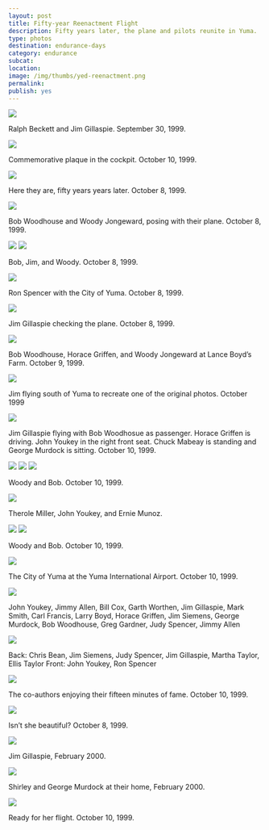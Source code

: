 ```yaml
---
layout: post
title: Fifty-year Reenactment Flight
description: Fifty years later, the plane and pilots reunite in Yuma.
type: photos
destination: endurance-days
category: endurance
subcat: 
location: 
image: /img/thumbs/yed-reenactment.png
permalink: 
publish: yes
---
```


 <img src="https://jenner.smugmug.com/Yuma-Endurance-Days/50th-Anniversary-Reenactment/i-xKKcHVv/0/M/reenactment-1-M.jpg">

Ralph Beckett and Jim Gillaspie. September 30, 1999.

 <img src="https://jenner.smugmug.com/Yuma-Endurance-Days/50th-Anniversary-Reenactment/i-QGLPdJC/0/M/reenactment-10-M.jpg">

Commemorative plaque in the cockpit. October 10, 1999.

 <img src="https://jenner.smugmug.com/Yuma-Endurance-Days/50th-Anniversary-Reenactment/i-FKcHsFh/0/M/reenactment-12-M.jpg">

Here they are, fifty years years later. October 8, 1999.

 <img src="https://jenner.smugmug.com/Yuma-Endurance-Days/50th-Anniversary-Reenactment/i-WjP7nVV/0/M/reenactment-15-M.jpg">

Bob Woodhouse and Woody Jongeward, posing with their plane. October 8, 1999.

 <img src="https://jenner.smugmug.com/Yuma-Endurance-Days/50th-Anniversary-Reenactment/i-Tz3VVmH/0/M/reenactment-21-M.jpg">

 <img src="https://jenner.smugmug.com/Yuma-Endurance-Days/50th-Anniversary-Reenactment/i-bBcvvS7/0/M/reenactment-23-M.jpg">

Bob, Jim, and Woody. October 8, 1999.

 <img src="https://jenner.smugmug.com/Yuma-Endurance-Days/50th-Anniversary-Reenactment/i-Pv6xGqw/0/M/reenactment-3-M.jpg">

Ron Spencer with the City of Yuma. October 8, 1999.

 <img src="https://jenner.smugmug.com/Yuma-Endurance-Days/50th-Anniversary-Reenactment/i-2FB7t3k/0/M/reenactment-30-M.jpg">

Jim Gillaspie checking the plane. October 8, 1999.

 <img src="https://jenner.smugmug.com/Yuma-Endurance-Days/50th-Anniversary-Reenactment/i-4KfRbhS/0/M/reenactment-31-M.jpg">

Bob Woodhouse, Horace Griffen, and Woody Jongeward at Lance Boyd’s Farm. October 9, 1999.

 <img src="https://jenner.smugmug.com/Yuma-Endurance-Days/50th-Anniversary-Reenactment/i-3JzQ6jD/0/M/reenactment-32-M.jpg">

Jim flying south of Yuma to recreate one of the original photos. October 1999

 <img src="https://jenner.smugmug.com/Yuma-Endurance-Days/50th-Anniversary-Reenactment/i-BH9kgx5/0/M/reenactment-33-M.jpg">

Jim Gillaspie flying with Bob Woodhosue as passenger. Horace Griffen is driving. John Youkey in the right front seat. Chuck Mabeay is standing and George Murdock is sitting. October 10, 1999.

 <img src="https://jenner.smugmug.com/Yuma-Endurance-Days/50th-Anniversary-Reenactment/i-9fKWZHK/0/M/reenactment-34-M.jpg">

 <img src="https://jenner.smugmug.com/Yuma-Endurance-Days/50th-Anniversary-Reenactment/i-fpsStCc/0/M/reenactment-35-M.jpg">

 <img src="https://jenner.smugmug.com/Yuma-Endurance-Days/50th-Anniversary-Reenactment/i-szmFWG3/0/M/reenactment-38-M.jpg">

Woody and Bob. October 10, 1999.

 <img src="https://jenner.smugmug.com/Yuma-Endurance-Days/50th-Anniversary-Reenactment/i-MX4WPr9/0/M/reenactment-39-M.jpg">

Therole Miller, John Youkey, and Ernie Munoz.

 <img src="https://jenner.smugmug.com/Yuma-Endurance-Days/50th-Anniversary-Reenactment/i-w52WPbZ/0/M/reenactment-4-M.jpg">

 <img src="https://jenner.smugmug.com/Yuma-Endurance-Days/50th-Anniversary-Reenactment/i-4vnXGGX/0/M/reenactment-44-M.jpg">

Woody and Bob. October 10, 1999.

 <img src="https://jenner.smugmug.com/Yuma-Endurance-Days/50th-Anniversary-Reenactment/i-BQn3TCZ/0/M/reenactment-46-M.jpg">

The City of Yuma at the Yuma International Airport. October 10, 1999.

 <img src="https://jenner.smugmug.com/Yuma-Endurance-Days/50th-Anniversary-Reenactment/i-zRHGKf5/0/M/reenactment-53-M.jpg">

John Youkey, Jimmy Allen, Bill Cox, Garth Worthen, Jim Gillaspie, Mark Smith, Carl Francis, Larry Boyd, Horace Griffen, Jim Siemens, George Murdock, Bob Woodhouse, Greg Gardner, Judy Spencer, Jimmy Allen

 <img src="https://jenner.smugmug.com/Yuma-Endurance-Days/50th-Anniversary-Reenactment/i-kcMqPXg/0/M/reenactment-54-M.jpg">

Back: Chris Bean, Jim Siemens, Judy Spencer, Jim Gillaspie, Martha Taylor, Ellis Taylor Front: John Youkey, Ron Spencer

 <img src="https://jenner.smugmug.com/Yuma-Endurance-Days/50th-Anniversary-Reenactment/i-t727Wbc/0/M/reenactment-55-M.jpg">

The co-authors enjoying their fifteen minutes of fame. October 10, 1999.

 <img src="https://jenner.smugmug.com/Yuma-Endurance-Days/50th-Anniversary-Reenactment/i-hgGJqqw/0/M/reenactment-6-M.jpg">

Isn’t she beautiful? October 8, 1999.

 <img src="https://jenner.smugmug.com/Yuma-Endurance-Days/50th-Anniversary-Reenactment/i-WbSqGLR/0/M/reenactment-60-M.jpg">

Jim Gillaspie, February 2000.

 <img src="https://jenner.smugmug.com/Yuma-Endurance-Days/50th-Anniversary-Reenactment/i-sB8R8PP/0/M/reenactment-61-M.jpg">

Shirley and George Murdock at their home, February 2000.

 <img src="https://jenner.smugmug.com/Yuma-Endurance-Days/50th-Anniversary-Reenactment/i-Zc2FCMd/0/M/reenactment-9-M.jpg">

Ready for her flight. October 10, 1999.



